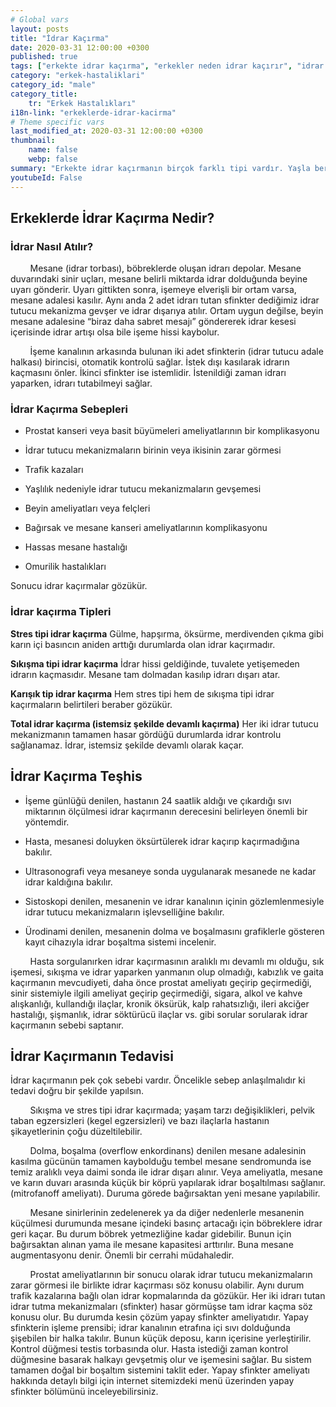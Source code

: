 ```yaml
---
# Global vars
layout: posts
title: "İdrar Kaçırma"
date: 2020-03-31 12:00:00 +0300
published: true
tags: ["erkekte idrar kaçırma", "erkekler neden idrar kaçırır", "idrar kaçırma nedeni", "idrar kaçırma sebebi", "idrar kaçırma", "idrar kaçırma nedir", "idrar kaçırma neden olur", "idrar kaçırma tipleri", "idrar kaçırma çözüm", "hapşırınca idrar kaçırma", "sıkışma tipi idrar kaçırma", "idrar kaçırma teşhis", "idrar kaçırma tedavi", "idrar kaçırma ilaç", "idrar kaçırma ameliyat", "idrar kaçırma operasyon", "prostat kanseri sonrası idrar kaçırma", "yapay sfinkter", "yapay sfinkter"]
category: "erkek-hastaliklari"
category_id: "male"
category_title:
    tr: "Erkek Hastalıkları"
i18n-link: "erkeklerde-idrar-kacirma"
# Theme specific vars
last_modified_at: 2020-03-31 12:00:00 +0300
thumbnail:
    name: false
    webp: false
summary: "Erkekte idrar kaçırmanın birçok farklı tipi vardır. Yaşla beraber de olabildiği gibi geçirilen operasyonlara bağlı bir komplikasyon olarakta görülebilir. Erkekte idrar kaçırmanın tedavisi mümkündür."
youtubeId: False
---
```


## Erkeklerde İdrar Kaçırma Nedir?

### İdrar Nasıl Atılır?

&nbsp;&nbsp;&nbsp;&nbsp;&nbsp;&nbsp;&nbsp;&nbsp;Mesane (idrar torbası), böbreklerde oluşan idrarı depolar. Mesane duvarındaki sinir uçları, mesane belirli miktarda idrar dolduğunda beyine uyarı gönderir. Uyarı gittikten sonra, işemeye elverişli bir ortam varsa, mesane adalesi kasılır. Aynı anda 2 adet idrarı tutan sfinkter dediğimiz idrar tutucu mekanizma gevşer ve idrar dışarıya atılır. Ortam uygun değilse, beyin mesane adalesine “biraz daha sabret mesajı” göndererek idrar kesesi içerisinde idrar artışı olsa bile işeme hissi kaybolur.

&nbsp;&nbsp;&nbsp;&nbsp;&nbsp;&nbsp;&nbsp;&nbsp;İşeme kanalının arkasında bulunan iki adet sfinkterin (idrar tutucu adale halkası) birincisi, otomatik kontrolü sağlar. İstek dışı kasılarak idrarın kaçmasını önler. İkinci sfinkter ise istemlidir. İstenildiği zaman idrarı yaparken, idrarı tutabilmeyi sağlar.


### İdrar Kaçırma Sebepleri

-	Prostat kanseri veya basit büyümeleri ameliyatlarının bir komplikasyonu

-	İdrar tutucu mekanizmaların birinin veya ikisinin zarar görmesi

-	Trafik kazaları

-	Yaşlılık nedeniyle idrar tutucu mekanizmaların gevşemesi

-	Beyin ameliyatları veya felçleri

-	Bağırsak ve mesane kanseri ameliyatlarının komplikasyonu

-	Hassas mesane hastalığı

-	Omurilik hastalıkları

Sonucu idrar kaçırmalar gözükür.


### İdrar kaçırma Tipleri

**Stres tipi idrar kaçırma**
Gülme, hapşırma, öksürme, merdivenden çıkma gibi karın içi basıncın aniden arttığı durumlarda olan idrar kaçırmadır.

**Sıkışma tipi idrar kaçırma**
İdrar hissi geldiğinde, tuvalete yetişemeden idrarın kaçmasıdır. Mesane tam dolmadan kasılıp idrarı dışarı atar.

**Karışık tip idrar kaçırma**
Hem stres tipi hem de sıkışma tipi idrar kaçırmaların belirtileri beraber gözükür.

**Total idrar kaçırma (istemsiz şekilde devamlı kaçırma)**
Her iki idrar tutucu mekanizmanın tamamen hasar gördüğü durumlarda idrar kontrolu sağlanamaz. İdrar, istemsiz şekilde devamlı olarak kaçar.

## İdrar Kaçırma Teşhis

- İşeme günlüğü denilen, hastanın 24 saatlik aldığı ve çıkardığı sıvı miktarının ölçülmesi idrar kaçırmanın derecesini belirleyen önemli bir yöntemdir.

- Hasta, mesanesi doluyken öksürtülerek idrar kaçırıp kaçırmadığına bakılır.

- Ultrasonografi veya mesaneye sonda uygulanarak mesanede ne kadar idrar kaldığına bakılır.

- Sistoskopi denilen, mesanenin ve idrar kanalının içinin gözlemlenmesiyle idrar tutucu mekanizmaların işlevselliğine bakılır.

- Ürodinami denilen, mesanenin dolma ve boşalmasını grafiklerle gösteren kayıt cihazıyla idrar boşaltma sistemi incelenir.

&nbsp;&nbsp;&nbsp;&nbsp;&nbsp;&nbsp;&nbsp;&nbsp;Hasta sorgulanırken idrar kaçırmasının aralıklı mı devamlı mı olduğu, sık işemesi, sıkışma ve idrar yaparken yanmanın olup olmadığı, kabızlık ve gaita kaçırmanın mevcudiyeti, daha önce prostat ameliyatı geçirip geçirmediği, sinir sistemiyle ilgili ameliyat geçirip geçirmediği, sigara, alkol ve kahve alışkanlığı, kullandığı ilaçlar, kronik öksürük, kalp rahatsızlığı, ileri akciğer hastalığı, şişmanlık, idrar söktürücü ilaçlar vs. gibi sorular sorularak idrar kaçırmanın sebebi saptanır.

## İdrar Kaçırmanın Tedavisi

İdrar kaçırmanın pek çok sebebi vardır. Öncelikle sebep anlaşılmalıdır ki tedavi doğru bir şekilde yapılsın.

&nbsp;&nbsp;&nbsp;&nbsp;&nbsp;&nbsp;&nbsp;&nbsp;Sıkışma ve stres tipi idrar kaçırmada; yaşam tarzı değişiklikleri, pelvik taban egzersizleri (kegel egzersizleri) ve bazı ilaçlarla hastanın şikayetlerinin çoğu düzeltilebilir.

&nbsp;&nbsp;&nbsp;&nbsp;&nbsp;&nbsp;&nbsp;&nbsp;Dolma, boşalma (overflow enkordinans) denilen mesane adalesinin kasılma gücünün tamamen kaybolduğu tembel mesane sendromunda ise temiz aralıklı veya daimi sonda ile idrar dışarı alınır. Veya ameliyatla, mesane ve karın duvarı arasında küçük bir köprü yapılarak idrar boşaltılması sağlanır. (mitrofanoff ameliyatı). Duruma görede bağırsaktan yeni mesane yapılabilir.

&nbsp;&nbsp;&nbsp;&nbsp;&nbsp;&nbsp;&nbsp;&nbsp;Mesane sinirlerinin zedelenerek ya da diğer nedenlerle mesanenin küçülmesi durumunda mesane içindeki basınç artacağı için böbreklere idrar geri kaçar. Bu durum böbrek yetmezliğine kadar gidebilir. Bunun için bağırsaktan alınan yama ile mesane kapasitesi arttırılır. Buna mesane augmentasyonu denir. Önemli bir cerrahi müdahaledir.

&nbsp;&nbsp;&nbsp;&nbsp;&nbsp;&nbsp;&nbsp;&nbsp;Prostat ameliyatlarının bir sonucu olarak idrar tutucu mekanizmaların zarar görmesi ile birlikte idrar kaçırması söz konusu olabilir. Aynı durum trafik kazalarına bağlı olan idrar kopmalarında da gözükür. Her iki idrarı tutan idrar tutma mekanizmaları (sfinkter) hasar görmüşse tam idrar kaçma söz konusu olur. Bu durumda kesin çözüm yapay sfinkter ameliyatıdır. Yapay sfinkterin işleme prensibi; idrar kanalının etrafına içi sıvı dolduğunda şişebilen bir halka takılır. Bunun küçük deposu, karın içerisine yerleştirilir. Kontrol düğmesi testis torbasında olur. Hasta istediği zaman kontrol düğmesine basarak halkayı gevşetmiş olur ve işemesini sağlar. Bu sistem tamamen doğal bir boşaltım sistemini taklit eder. Yapay sfinkter ameliyatı hakkında detaylı bilgi için internet sitemizdeki menü üzerinden yapay sfinkter bölümünü inceleyebilirsiniz.
